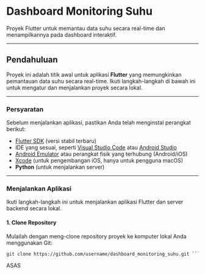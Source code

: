 # Dashboard Monitoring Suhu

Proyek Flutter untuk memantau data suhu secara real-time dan menampilkannya pada dashboard interaktif.

---

## Pendahuluan

Proyek ini adalah titik awal untuk aplikasi **Flutter** yang memungkinkan pemantauan data suhu secara real-time. Ikuti langkah-langkah di bawah ini untuk mengatur dan menjalankan proyek secara lokal.

---

### Persyaratan

Sebelum menjalankan aplikasi, pastikan Anda telah menginstal perangkat berikut:

- [Flutter SDK](https://docs.flutter.dev/get-started/install) (versi stabil terbaru)
- IDE yang sesuai, seperti [Visual Studio Code](https://code.visualstudio.com/) atau [Android Studio](https://developer.android.com/studio)
- [Android Emulator](https://developer.android.com/studio/run/emulator) atau perangkat fisik yang terhubung (Android/iOS)
- [Xcode](https://developer.apple.com/xcode/) (untuk pengembangan iOS, hanya untuk pengguna macOS)
- **Python** (untuk menjalankan server)

---

### Menjalankan Aplikasi

Ikuti langkah-langkah ini untuk menjalankan aplikasi Flutter dan server backend secara lokal.

#### 1. **Clone Repository**

Mulailah dengan meng-clone repository proyek ke komputer lokal Anda menggunakan Git:

```bash
git clone https://github.com/username/dashboard_monitoring_suhu.git ```
```
ASAS 
```

